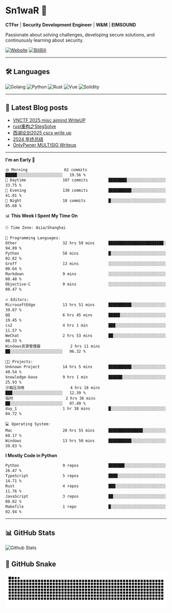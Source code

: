 # Sn1waR 👋

**CTFer** | **Security Development Engineer** | **W&M** | **EIMSOUND**

Passionate about solving challenges, developing secure solutions, and continuously learning about security.

[![Website](https://img.shields.io/website?url=https%3A%2F%2Fwww.snowywar.top)](https://www.snowywar.top) 
[![BiliBili](https://img.shields.io/badge/BiliBili-哔哩哔哩-00A1D6?style=flat&logo=bilibili&logoColor=white)](https://space.bilibili.com/8389161)  

---

## 🛠️ Languages
![Golang](https://img.shields.io/badge/-Golang-00ADD8?style=flat&logo=go&logoColor=white)
![Python](https://img.shields.io/badge/-Python-3776AB?style=flat&logo=python&logoColor=white)
![Rust](https://img.shields.io/badge/-Rust-000000?style=flat&logo=rust&logoColor=white)
![Vue](https://img.shields.io/badge/-Vue.js-4FC08D?style=flat&logo=vue.js&logoColor=white)
![Solidity](https://img.shields.io/badge/-Solidity-363636?style=flat&logo=solidity&logoColor=white)

---
## 📖 Latest Blog posts
<!-- BLOG-POST-LIST:START -->
- [VNCTF 2025 misc aimind WriteUP](https://www.snowywar.top/4546.html)
- [rust重构之StegSolve](https://www.snowywar.top/4541.html)
- [西湖论剑2025 cscs write up](https://www.snowywar.top/4527.html)
- [2024 年终总结](https://www.snowywar.top/4525.html)
- [OnlyPwner MULTISIG Writeup](https://www.snowywar.top/4507.html)
<!-- BLOG-POST-LIST:END -->
---
<!--START_SECTION:waka-->
**I'm an Early 🐤** 

```text
🌞 Morning                62 commits          █████░░░░░░░░░░░░░░░░░░░░   19.56 % 
🌆 Daytime                107 commits         ████████░░░░░░░░░░░░░░░░░   33.75 % 
🌃 Evening                130 commits         ██████████░░░░░░░░░░░░░░░   41.01 % 
🌙 Night                  18 commits          █░░░░░░░░░░░░░░░░░░░░░░░░   05.68 % 
```


📊 **This Week I Spent My Time On** 

```text
🕑︎ Time Zone: Asia/Shanghai

💬 Programming Languages: 
Other                    32 hrs 59 mins      ████████████████████████░   94.89 % 
Python                   58 mins             █░░░░░░░░░░░░░░░░░░░░░░░░   02.82 % 
Groff                    13 mins             ░░░░░░░░░░░░░░░░░░░░░░░░░   00.64 % 
Markdown                 9 mins              ░░░░░░░░░░░░░░░░░░░░░░░░░   00.48 % 
Objective-C              9 mins              ░░░░░░░░░░░░░░░░░░░░░░░░░   00.47 % 

🔥 Editors: 
MicrosoftEdge            13 hrs 51 mins      ██████████░░░░░░░░░░░░░░░   39.87 % 
QQ                       6 hrs 45 mins       █████░░░░░░░░░░░░░░░░░░░░   19.45 % 
cs2                      4 hrs 1 min         ███░░░░░░░░░░░░░░░░░░░░░░   11.57 % 
WeChat                   2 hrs 53 mins       ██░░░░░░░░░░░░░░░░░░░░░░░   08.33 % 
Windows资源管理器             2 hrs 11 mins       ██░░░░░░░░░░░░░░░░░░░░░░░   06.32 % 

🐱‍💻 Projects: 
Unknown Project          14 hrs 5 mins       ██████████░░░░░░░░░░░░░░░   40.54 % 
knowledge-base           9 hrs 1 min         ██████░░░░░░░░░░░░░░░░░░░   25.93 % 
沙箱压测用                    4 hrs 18 mins       ███░░░░░░░░░░░░░░░░░░░░░░   12.39 % 
临时                       2 hrs 36 mins       ██░░░░░░░░░░░░░░░░░░░░░░░   07.49 % 
day_1                    1 hr 38 mins        █░░░░░░░░░░░░░░░░░░░░░░░░   04.72 % 

💻 Operating System: 
Mac                      20 hrs 55 mins      ███████████████░░░░░░░░░░   60.17 % 
Windows                  13 hrs 50 mins      ██████████░░░░░░░░░░░░░░░   39.83 % 
```

**I Mostly Code in Python** 

```text
Python                   9 repos             ███████░░░░░░░░░░░░░░░░░░   26.47 % 
TypeScript               5 repos             ████░░░░░░░░░░░░░░░░░░░░░   14.71 % 
Rust                     4 repos             ███░░░░░░░░░░░░░░░░░░░░░░   11.76 % 
JavaScript               3 repos             ██░░░░░░░░░░░░░░░░░░░░░░░   08.82 % 
Makefile                 1 repo              █░░░░░░░░░░░░░░░░░░░░░░░░   02.94 % 
```




<!--END_SECTION:waka-->
---

## 📊 GitHub Stats
![Github Stats](https://github-readme-stats.vercel.app/api?username=jiayuqi7813&show_icons=true&theme=radical)

## 🐍 GitHub Snake
<picture>
  <source media="(prefers-color-scheme: dark)" srcset="https://raw.githubusercontent.com/jiayuqi7813/jiayuqi7813/output/github-contribution-grid-snake-dark.svg">
  <source media="(prefers-color-scheme: light)" srcset="https://raw.githubusercontent.com/jiayuqi7813/jiayuqi7813/output/github-contribution-grid-snake.svg">
  <img alt="github contribution grid snake animation" src="https://raw.githubusercontent.com/jiayuqi7813/jiayuqi7813/output/github-contribution-grid-snake.svg">
</picture>

